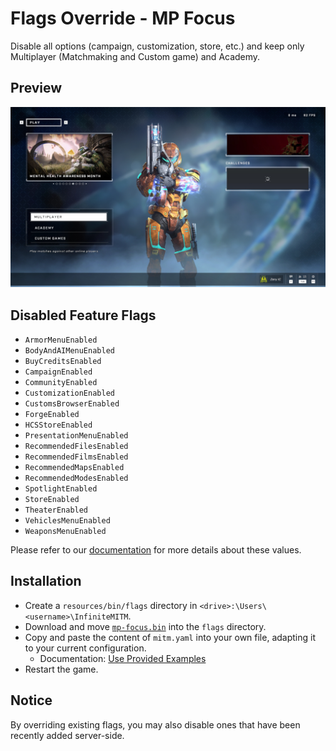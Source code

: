 # Flags Override - MP Focus

Disable all options (campaign, customization, store, etc.) and keep only Multiplayer (Matchmaking and Custom game) and Academy.

## Preview

<p align="center">
    <img alt="InfiniteMITM - Flags Override" title="InfiniteMITM - Flags Override" src="./preview.jpg?v=1" width="720" />
</p>

## Disabled Feature Flags

-   `ArmorMenuEnabled`
-   `BodyAndAIMenuEnabled`
-   `BuyCreditsEnabled`
-   `CampaignEnabled`
-   `CommunityEnabled`
-   `CustomizationEnabled`
-   `CustomsBrowserEnabled`
-   `ForgeEnabled`
-   `HCSStoreEnabled`
-   `PresentationMenuEnabled`
-   `RecommendedFilesEnabled`
-   `RecommendedFilmsEnabled`
-   `RecommendedMapsEnabled`
-   `RecommendedModesEnabled`
-   `SpotlightEnabled`
-   `StoreEnabled`
-   `TheaterEnabled`
-   `VehiclesMenuEnabled`
-   `WeaponsMenuEnabled`

Please refer to our [documentation](/docs/Feature-Flags.md) for more details about these values.

## Installation

-   Create a `resources/bin/flags` directory in  `<drive>:\Users\<username>\InfiniteMITM`.
-   Download and move [`mp-focus.bin`](./resources/bin/flags/mp-focus.bin) into the `flags` directory.
-   Copy and paste the content of `mitm.yaml` into your own file, adapting it to your current configuration.
    -   Documentation: [Use Provided Examples](/docs/Use-Provided-Examples.md)
-   Restart the game.

## Notice

By overriding existing flags, you may also disable ones that have been recently added server-side.
